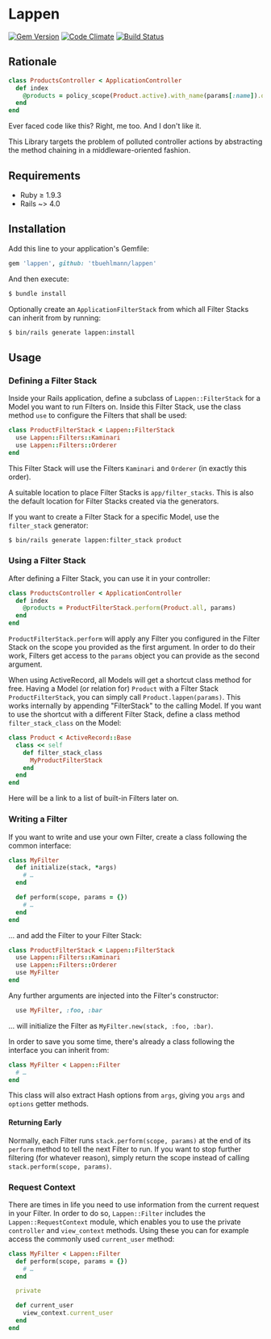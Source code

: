 # Lappen

[![Gem Version](https://badge.fury.io/rb/lappen.svg)](http://badge.fury.io/rb/lappen) [![Code Climate](https://codeclimate.com/github/tbuehlmann/lappen/badges/gpa.svg)](https://codeclimate.com/github/tbuehlmann/lappen) [![Build Status](https://travis-ci.org/tbuehlmann/lappen.svg?branch=master)](https://travis-ci.org/tbuehlmann/lappen)

## Rationale

```ruby
class ProductsController < ApplicationController
  def index
    @products = policy_scope(Product.active).with_name(params[:name]).ordered_by(params[:order]).page(params[:page]).per(params[:per]).includes(:reviews).decorate
  end
end
```

Ever faced code like this? Right, me too. And I don't like it.

This Library targets the problem of polluted controller actions by abstracting the method chaining in a middleware-oriented fashion.

## Requirements

- Ruby ≥ 1.9.3
- Rails ~> 4.0

## Installation

Add this line to your application's Gemfile:

```ruby
gem 'lappen', github: 'tbuehlmann/lappen'
```

And then execute:

```sh
$ bundle install
```

Optionally create an `ApplicationFilterStack` from which all Filter Stacks can inherit from by running:

```sh
$ bin/rails generate lappen:install
```

## Usage

### Defining a Filter Stack

Inside your Rails application, define a subclass of `Lappen::FilterStack` for a Model you want to run Filters on. Inside this Filter Stack, use the class method `use` to configure the Filters that shall be used:

```ruby
class ProductFilterStack < Lappen::FilterStack
  use Lappen::Filters::Kaminari
  use Lappen::Filters::Orderer
end
```

This Filter Stack will use the Filters `Kaminari` and `Orderer` (in exactly this order).

A suitable location to place Filter Stacks is `app/filter_stacks`. This is also the default location for Filter Stacks created via the generators.

If you want to create a Filter Stack for a specific Model, use the `filter_stack` generator:

```sh
$ bin/rails generate lappen:filter_stack product
```

### Using a Filter Stack

After defining a Filter Stack, you can use it in your controller:

```ruby
class ProductsController < ApplicationController
  def index
    @products = ProductFilterStack.perform(Product.all, params)
  end
end
```

`ProductFilterStack.perform` will apply any Filter you configured in the Filter Stack on the scope you provided as the first argument. In order to do their work, Filters get access to the `params` object you can provide as the second argument.

When using ActiveRecord, all Models will get a shortcut class method for free. Having a Model (or relation for) `Product` with a Filter Stack `ProductFilterStack`, you can simply call `Product.lappen(params)`. This works internally by appending "FilterStack" to the calling Model. If you want to use the shortcut with a different Filter Stack, define a class method `filter_stack_class` on the Model:

```ruby
class Product < ActiveRecord::Base
  class << self
    def filter_stack_class
      MyProductFilterStack
    end
  end
end
```

Here will be a link to a list of built-in Filters later on.

### Writing a Filter

If you want to write and use your own Filter, create a class following the common interface:

```ruby
class MyFilter
  def initialize(stack, *args)
    # …
  end

  def perform(scope, params = {})
    # …
  end
end
```

… and add the Filter to your Filter Stack:

```ruby
class ProductFilterStack < Lappen::FilterStack
  use Lappen::Filters::Kaminari
  use Lappen::Filters::Orderer
  use MyFilter
end
```

Any further arguments are injected into the Filter's constructor:

```ruby
  use MyFilter, :foo, :bar
```

… will initialize the Filter as `MyFilter.new(stack, :foo, :bar)`.

In order to save you some time, there's already a class following the interface you can inherit from:

```ruby
class MyFilter < Lappen::Filter
  # …
end
```

This class will also extract Hash options from `args`, giving you `args` and `options` getter methods.

#### Returning Early

Normally, each Filter runs `stack.perform(scope, params)` at the end of its `perform` method to tell the next Filter to run. If you want to stop further filtering (for whatever reason), simply return the scope instead of calling `stack.perform(scope, params)`.

### Request Context

There are times in life you need to use information from the current request in your Filter. In order to do so, `Lappen::Filter` includes the `Lappen::RequestContext` module, which enables you to use the private `controller` and `view_context` methods. Using these you can for example access the commonly used `current_user` method:

```ruby
class MyFilter < Lappen::Filter
  def perform(scope, params = {})
    # …
  end

  private

  def current_user
    view_context.current_user
  end
end
```
